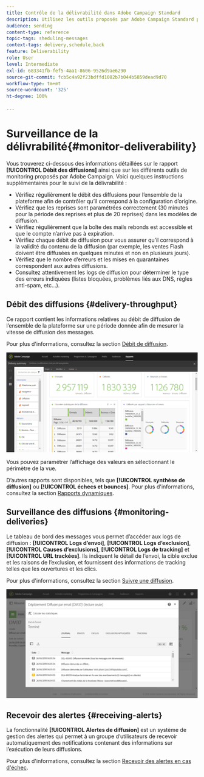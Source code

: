 ```yaml
---
title: Contrôle de la délivrabilité dans Adobe Campaign Standard
description: Utilisez les outils proposés par Adobe Campaign Standard pour suivre la délivrabilité de votre plateforme.
audience: sending
content-type: reference
topic-tags: sheduling-messages
context-tags: delivery,schedule,back
feature: Deliverability
role: User
level: Intermediate
exl-id: 683341fb-fef5-4aa1-8606-9526d9ae6290
source-git-commit: fcb5c4a92f23bdffd1082b7b044b5859dead9d70
workflow-type: tm+mt
source-wordcount: '325'
ht-degree: 100%

---
```


# Surveillance de la délivrabilité{#monitor-deliverability}

Vous trouverez ci-dessous des informations détaillées sur le rapport **[!UICONTROL Débit des diffusions]** ainsi que sur les différents outils de monitoring proposés par Adobe Campaign. Voici quelques instructions supplémentaires pour le suivi de la délivrabilité :
* Vérifiez régulièrement le débit des diffusions pour l’ensemble de la plateforme afin de contrôler qu’il correspond à la configuration d’origine.
* Vérifiez que les reprises sont paramétrées correctement (30 minutes pour la période des reprises et plus de 20 reprises) dans les modèles de diffusion.
* Vérifiez régulièrement que la boîte des mails rebonds est accessible et que le compte n’arrive pas à expiration.
* Vérifiez chaque débit de diffusion pour vous assurer qu’il correspond à la validité du contenu de la diffusion (par exemple, les ventes Flash doivent être diffusées en quelques minutes et non en plusieurs jours).
* Vérifiez que le nombre d’erreurs et les mises en quarantaines correspondent aux autres diffusions.
* Consultez attentivement les logs de diffusion pour déterminer le type des erreurs indiquées (listes bloquées, problèmes liés aux DNS, règles anti-spam, etc…).

## Débit des diffusions {#delivery-throughput}

Ce rapport contient les informations relatives au débit de diffusion de l’ensemble de la plateforme sur une période donnée afin de mesurer la vitesse de diffusion des messages.

Pour plus d&#39;informations, consultez la section [Débit de diffusion](../../reporting/using/delivery-throughput.md).

![](assets/delivery_reports_1.png)

Vous pouvez paramétrer l’affichage des valeurs en sélectionnant le périmètre de la vue.

D’autres rapports sont disponibles, tels que **[!UICONTROL synthèse de diffusion]** ou **[!UICONTROL échecs et bounces]**. Pour plus d&#39;informations, consultez la section [Rapports dynamiques](../../reporting/using/about-dynamic-reports.md).

## Surveillance des diffusions {#monitoring-deliveries}

Le tableau de bord des messages vous permet d’accéder aux logs de diffusion : **[!UICONTROL Logs d’envoi]**, **[!UICONTROL Logs d’exclusion]**, **[!UICONTROL Causes d’exclusions]**, **[!UICONTROL Logs de tracking]** et **[!UICONTROL URL trackées]**. Ils indiquent le détail de l’envoi, la cible exclue et les raisons de l’exclusion, et fournissent des informations de tracking telles que les ouvertures et les clics.

Pour plus d&#39;informations, consultez la section [Suivre une diffusion](../../sending/using/monitoring-a-delivery.md).

![](assets/sending_delivery1.png)

## Recevoir des alertes {#receiving-alerts}

La fonctionnalité **[!UICONTROL Alertes de diffusion]** est un système de gestion des alertes qui permet à un groupe d’utilisateurs de recevoir automatiquement des notifications contenant des informations sur l’exécution de leurs diffusions.

Pour plus d&#39;informations, consultez la section [Recevoir des alertes en cas d&#39;échec](../../sending/using/receiving-alerts-when-failures-happen.md).

<!--## External tools (#external-tools)

### Signal Spam {#signal-spam}

Signal Spam is a French service which offers anonymized feedback loop reporting for French ISPs (Orange, SFR).

This service allows you to follow the reputation of the French ISPs and track customers' activity evolution.

Signal Spam also provides direct complaints that end users log through a dedicated interface. Those complaints are then quarantined from the email address database.

### 250ok {#solution-250ok}

250ok is a monitoring solution which provides IP and domain denylists, as well as reputation indicators.

The information provided is real-time, which allows for a pro-active assistance. 250ok a complementary solution to the Adobe deliverability internal tools.-->
